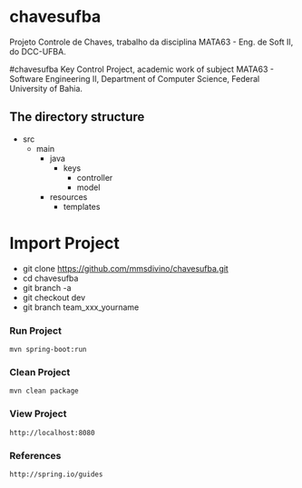 # chavesufba
Projeto Controle de Chaves, trabalho da disciplina MATA63 - Eng. de Soft II, do DCC-UFBA.

#chavesufba
Key Control Project, academic work of subject MATA63 - Software Engineering II, Department of Computer Science, Federal University of Bahia.

## The directory structure
- src
	- main
		- java
			- keys
				- controller
				- model
		- resources
			- templates

# Import Project

* git clone https://github.com/mmsdivino/chavesufba.git
* cd chavesufba
* git branch -a
* git checkout dev
* git branch team_xxx_yourname

### Run Project 
```
mvn spring-boot:run
```

### Clean Project 
```
mvn clean package
```

### View Project
```
http://localhost:8080
```

### References
```
http://spring.io/guides
```